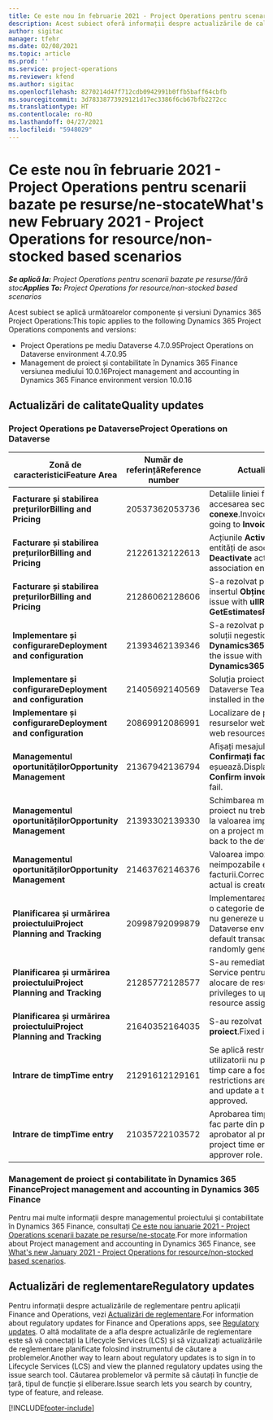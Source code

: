 ```yaml
---
title: Ce este nou în februarie 2021 - Project Operations pentru scenarii bazate pe resurse/ne-stocate
description: Acest subiect oferă informații despre actualizările de calitate disponibile în lansarea din februarie 2021 a Project Operations pentru scenarii bazate pe resurse/ne-stocate.
author: sigitac
manager: tfehr
ms.date: 02/08/2021
ms.topic: article
ms.prod: ''
ms.service: project-operations
ms.reviewer: kfend
ms.author: sigitac
ms.openlocfilehash: 8270214d47f712cdb0942991b0ffb5baff64cbfb
ms.sourcegitcommit: 3d78338773929121d17ec3386f6cb67bfb2272cc
ms.translationtype: HT
ms.contentlocale: ro-RO
ms.lasthandoff: 04/27/2021
ms.locfileid: "5948029"
---
```

# <a name="whats-new-february-2021---project-operations-for-resourcenon-stocked-based-scenarios"></a><span data-ttu-id="38121-103">Ce este nou în februarie 2021 - Project Operations pentru scenarii bazate pe resurse/ne-stocate</span><span class="sxs-lookup"><span data-stu-id="38121-103">What's new February 2021 - Project Operations for resource/non-stocked based scenarios</span></span>

<span data-ttu-id="38121-104">_**Se aplică la:** Project Operations pentru scenarii bazate pe resurse/fără stoc_</span><span class="sxs-lookup"><span data-stu-id="38121-104">_**Applies To:** Project Operations for resource/non-stocked based scenarios_</span></span>

<span data-ttu-id="38121-105">Acest subiect se aplică următoarelor componente și versiuni Dynamics 365 Project Operations:</span><span class="sxs-lookup"><span data-stu-id="38121-105">This topic applies to the following Dynamics 365 Project Operations components and versions:</span></span>

- <span data-ttu-id="38121-106">Project Operations pe mediu Dataverse 4.7.0.95</span><span class="sxs-lookup"><span data-stu-id="38121-106">Project Operations on Dataverse environment 4.7.0.95</span></span>
- <span data-ttu-id="38121-107">Management de proiect și contabilitate în Dynamics 365 Finance versiunea mediului 10.0.16</span><span class="sxs-lookup"><span data-stu-id="38121-107">Project management and accounting in Dynamics 365 Finance environment version 10.0.16</span></span> 

## <a name="quality-updates"></a><span data-ttu-id="38121-108">Actualizări de calitate</span><span class="sxs-lookup"><span data-stu-id="38121-108">Quality updates</span></span>

### <a name="project-operations-on-dataverse"></a><span data-ttu-id="38121-109">Project Operations pe Dataverse</span><span class="sxs-lookup"><span data-stu-id="38121-109">Project Operations on Dataverse</span></span>

| <span data-ttu-id="38121-110">**Zonă de caracteristici**</span><span class="sxs-lookup"><span data-stu-id="38121-110">**Feature Area**</span></span> | <span data-ttu-id="38121-111">**Număr de referință**</span><span class="sxs-lookup"><span data-stu-id="38121-111">**Reference number**</span></span> | <span data-ttu-id="38121-112">**Actualizare de calitate**</span><span class="sxs-lookup"><span data-stu-id="38121-112">**Quality update**</span></span> |
| --- | --- | --- |
| <span data-ttu-id="38121-113">**Facturare și stabilirea prețurilor**</span><span class="sxs-lookup"><span data-stu-id="38121-113">**Billing and Pricing**</span></span> | <span data-ttu-id="38121-114">2053736</span><span class="sxs-lookup"><span data-stu-id="38121-114">2053736</span></span> | <span data-ttu-id="38121-115">Detaliile liniei facturii sunt acum accesibile prin accesarea secțiunii **Factură** > **Informații conexe**.</span><span class="sxs-lookup"><span data-stu-id="38121-115">Invoice line details are now accessible by going to **Invoice** > **Related information**.</span></span> |
| <span data-ttu-id="38121-116">**Facturare și stabilirea prețurilor**</span><span class="sxs-lookup"><span data-stu-id="38121-116">**Billing and Pricing**</span></span> | <span data-ttu-id="38121-117">2122613</span><span class="sxs-lookup"><span data-stu-id="38121-117">2122613</span></span> | <span data-ttu-id="38121-118">Acțiunile **Activați** și **Dezactivați** au fost eliminate din entități de asociere **Listă de prețuri**.</span><span class="sxs-lookup"><span data-stu-id="38121-118">The **Activate** and **Deactivate** actions were removed from the **Price List** association entities.</span></span> |
| <span data-ttu-id="38121-119">**Facturare și stabilirea prețurilor**</span><span class="sxs-lookup"><span data-stu-id="38121-119">**Billing and Pricing**</span></span> | <span data-ttu-id="38121-120">2128606</span><span class="sxs-lookup"><span data-stu-id="38121-120">2128606</span></span> | <span data-ttu-id="38121-121">S-a rezolvat problema cu **ullExcepțieReferință** în insertul **ObținețiEstimăriPentruProiect**.</span><span class="sxs-lookup"><span data-stu-id="38121-121">Resolved the issue with **ullReferenceException** in the **GetEstimatesForProject** plug-in.</span></span> |
| <span data-ttu-id="38121-122">**Implementare și configurare**</span><span class="sxs-lookup"><span data-stu-id="38121-122">**Deployment and configuration**</span></span> | <span data-ttu-id="38121-123">2139346</span><span class="sxs-lookup"><span data-stu-id="38121-123">2139346</span></span> | <span data-ttu-id="38121-124">S-a rezolvat problema cu proces de importare a unei soluții negestionate **Dynamics365ProjectOperationsDualWrite**.</span><span class="sxs-lookup"><span data-stu-id="38121-124">Resolved the issue with importing unmanaged **Dynamics365ProjectOperationsDualWrite** solution.</span></span> |
| <span data-ttu-id="38121-125">**Implementare și configurare**</span><span class="sxs-lookup"><span data-stu-id="38121-125">**Deployment and configuration**</span></span> | <span data-ttu-id="38121-126">2140569</span><span class="sxs-lookup"><span data-stu-id="38121-126">2140569</span></span> | <span data-ttu-id="38121-127">Soluția proiectului nu trebuie instalată în mediile Dataverse Teams.</span><span class="sxs-lookup"><span data-stu-id="38121-127">Project solution must not be installed in the Dataverse Teams environments.</span></span> |
| <span data-ttu-id="38121-128">**Implementare și configurare**</span><span class="sxs-lookup"><span data-stu-id="38121-128">**Deployment and configuration**</span></span> | <span data-ttu-id="38121-129">2086991</span><span class="sxs-lookup"><span data-stu-id="38121-129">2086991</span></span> | <span data-ttu-id="38121-130">Localizare de personalizare restricționată a resurselor web.</span><span class="sxs-lookup"><span data-stu-id="38121-130">Restricted customizing localization of web resources.</span></span> |
| <span data-ttu-id="38121-131">**Managementul oportunităților**</span><span class="sxs-lookup"><span data-stu-id="38121-131">**Opportunity Management**</span></span> | <span data-ttu-id="38121-132">2136794</span><span class="sxs-lookup"><span data-stu-id="38121-132">2136794</span></span> | <span data-ttu-id="38121-133">Afișați mesajul corect de eroare când procesele **Confirmați factura** sau **Marcați factura ca plătită** eșuează.</span><span class="sxs-lookup"><span data-stu-id="38121-133">Display the correct error message when the **Confirm invoice** or **Mark invoice as paid** processes fail.</span></span> |
| <span data-ttu-id="38121-134">**Managementul oportunităților**</span><span class="sxs-lookup"><span data-stu-id="38121-134">**Opportunity Management**</span></span> | <span data-ttu-id="38121-135">2139330</span><span class="sxs-lookup"><span data-stu-id="38121-135">2139330</span></span> | <span data-ttu-id="38121-136">Schimbarea managerului de proiect în cadrul unui proiect nu trebuie să reseteze compania deținătoare la valoarea implicită.</span><span class="sxs-lookup"><span data-stu-id="38121-136">Changing the Project manager on a project must not reset the owning company back to the default value.</span></span> |
| <span data-ttu-id="38121-137">**Managementul oportunităților**</span><span class="sxs-lookup"><span data-stu-id="38121-137">**Opportunity Management**</span></span> | <span data-ttu-id="38121-138">2146376</span><span class="sxs-lookup"><span data-stu-id="38121-138">2146376</span></span> | <span data-ttu-id="38121-139">Valoarea impozitului corectată la valorile reale neimpozabile este creată din confirmarea facturii.</span><span class="sxs-lookup"><span data-stu-id="38121-139">Corrected tax amount in a non-chargeable actual is created from invoice confirmation.</span></span> |
| <span data-ttu-id="38121-140">**Planificarea și urmărirea proiectului**</span><span class="sxs-lookup"><span data-stu-id="38121-140">**Project Planning and Tracking**</span></span> | <span data-ttu-id="38121-141">2099879</span><span class="sxs-lookup"><span data-stu-id="38121-141">2099879</span></span> | <span data-ttu-id="38121-142">Implementarea mediului Dataverse trebuie să creeze o categorie de tranzacții implicită cu un ID static și să nu genereze unul în mod aleatoriu per mediu.</span><span class="sxs-lookup"><span data-stu-id="38121-142">The Dataverse environment deployment must create a default transaction category with a static ID and not randomly generate one per environment.</span></span> |
| <span data-ttu-id="38121-143">**Planificarea și urmărirea proiectului**</span><span class="sxs-lookup"><span data-stu-id="38121-143">**Project Planning and Tracking**</span></span> | <span data-ttu-id="38121-144">2128577</span><span class="sxs-lookup"><span data-stu-id="38121-144">2128577</span></span> | <span data-ttu-id="38121-145">S-au remediat privilegiile utilizatorului pentru Project Service pentru a actualiza categoria de tranzacții la o alocare de resurse.</span><span class="sxs-lookup"><span data-stu-id="38121-145">Fixed the Project service user privileges to update the transaction category on a resource assignment.</span></span> |
| <span data-ttu-id="38121-146">**Planificarea și urmărirea proiectului**</span><span class="sxs-lookup"><span data-stu-id="38121-146">**Project Planning and Tracking**</span></span> | <span data-ttu-id="38121-147">2164035</span><span class="sxs-lookup"><span data-stu-id="38121-147">2164035</span></span> | <span data-ttu-id="38121-148">S-au rezolvat problemele cu funcția **Copiați proiect**.</span><span class="sxs-lookup"><span data-stu-id="38121-148">Fixed issues with the **Copy Project** function.</span></span> |
| <span data-ttu-id="38121-149">**Intrare de timp**</span><span class="sxs-lookup"><span data-stu-id="38121-149">**Time entry**</span></span> | <span data-ttu-id="38121-150">2129161</span><span class="sxs-lookup"><span data-stu-id="38121-150">2129161</span></span> | <span data-ttu-id="38121-151">Se aplică restricții mai stricte pentru a garanta că utilizatorii nu pot modifica și actualiza o intrare de timp care a fost trimisă sau aprobată.</span><span class="sxs-lookup"><span data-stu-id="38121-151">Tighter restrictions are applied to ensure users can't change and update a time entry that has been submitted or approved.</span></span> |
| <span data-ttu-id="38121-152">**Intrare de timp**</span><span class="sxs-lookup"><span data-stu-id="38121-152">**Time entry**</span></span> | <span data-ttu-id="38121-153">2103572</span><span class="sxs-lookup"><span data-stu-id="38121-153">2103572</span></span> | <span data-ttu-id="38121-154">Aprobarea timpului pentru intrările de timp care nu fac parte din proiect nu trebuie să caute rolul de aprobator al proiectului.</span><span class="sxs-lookup"><span data-stu-id="38121-154">Time approval for non-project time entries must not be looking for project approver role.</span></span> |

### <a name="project-management-and-accounting-in-dynamics-365-finance"></a><span data-ttu-id="38121-155">Management de proiect și contabilitate în Dynamics 365 Finance</span><span class="sxs-lookup"><span data-stu-id="38121-155">Project management and accounting in Dynamics 365 Finance</span></span> 

<span data-ttu-id="38121-156">Pentru mai multe informații despre managementul proiectului și contabilitate în Dynamics 365 Finance, consultați [Ce este nou ianuarie 2021 - Project Operations scenarii bazate pe resurse/ne-stocate](whats-new-jan-2021-resource-based.md).</span><span class="sxs-lookup"><span data-stu-id="38121-156">For more information about Project management and accounting in Dynamics 365 Finance, see [What's new January 2021 - Project Operations for resource/non-stocked based scenarios](whats-new-jan-2021-resource-based.md).</span></span>


## <a name="regulatory-updates"></a><span data-ttu-id="38121-157">Actualizări de reglementare</span><span class="sxs-lookup"><span data-stu-id="38121-157">Regulatory updates</span></span>

<span data-ttu-id="38121-158">Pentru informații despre actualizările de reglementare pentru aplicații Finance and Operations, vezi [Actualizări de reglementare](/dynamics365/finance/localizations/regulatory-updates).</span><span class="sxs-lookup"><span data-stu-id="38121-158">For information about regulatory updates for Finance and Operations apps, see [Regulatory updates](/dynamics365/finance/localizations/regulatory-updates).</span></span> <span data-ttu-id="38121-159">O altă modalitate de a afla despre actualizările de reglementare este să vă conectați la Lifecycle Services (LCS) și să vizualizați actualizările de reglementare planificate folosind instrumentul de căutare a problemelor.</span><span class="sxs-lookup"><span data-stu-id="38121-159">Another way to learn about regulatory updates is to sign in to Lifecycle Services (LCS) and view the planned regulatory updates using the issue search tool.</span></span> <span data-ttu-id="38121-160">Căutarea problemelor vă permite să căutați în funcție de țară, tipul de funcție și eliberare.</span><span class="sxs-lookup"><span data-stu-id="38121-160">Issue search lets you search by country, type of feature, and release.</span></span>


[!INCLUDE[footer-include](../includes/footer-banner.md)]